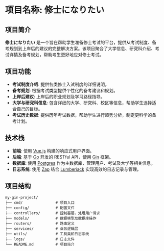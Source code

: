 # 项目名称: 修士になりたい

## 项目简介
**修士になりたい** 是一个旨在帮助学生准备修士考试的平台，提供从考试制度、备考规划到上岸后的建议的完整解决方案。该项目聚合了大学信息、研究科介绍、考试详情及备考规划，帮助考生更好地应对修士考试。

## 项目功能
- **考试制度介绍**: 提供各类修士入试制度的详细说明。
- **备考规划**: 根据考试类型提供个性化的备考建议和规划。
- **上岸后建议**: 上岸后的职业规划及学习路径指导。
- **大学与研究科信息**: 包含详细的大学、研究科、校区等信息，帮助学生选择适合自己的目标。
- **考试历史数据**: 提供历年考试数据，帮助学生进行趋势分析，制定更科学的备考计划。

## 技术栈
- **前端**: 使用 [Vue.js](https://vuejs.org/) 构建的响应式用户界面。
- **后端**: 基于 [Go](https://golang.org/) 开发的 RESTful API，使用 [Gin](https://gin-gonic.com/) 框架。
- **数据库**: 使用 [Postgres](https://www.postgres.com/) 作为主数据库，管理用户、考试及大学等相关信息。
- **日志系统**: 使用 [Zap](https://github.com/uber-go/zap) 结合 [Lumberjack](https://github.com/natefinch/lumberjack) 实现高效的日志记录与管理。

## 项目结构
```plaintext
my-gin-project/
├── cmd/               # 项目入口
├── config/            # 配置文件
├── controllers/       # 控制器层，处理用户请求
├── models/            # 数据模型及数据库操作
├── routers/           # 路由定义
├── services/          # 业务逻辑层
├── utils/             # 工具类和日志系统
├── logs/              # 日志文件
└── README.md          # 项目简介
